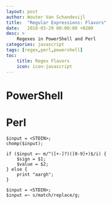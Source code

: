 ```yaml
---
layout: post
author: Wouter Van Schandevijl
title:  "Regular Expressions: Flavors"
date:   2018-03-29 00:00:00 +0200
desc: >
    Regexes in PowerShell and Perl
categories: javascript
tags: [regex,perl,powershell]
toc:
    title: Regex Flavors
    icon: icon-javascript
---
```


<!--more-->

# PowerShell




# Perl

```
$input = <STDIN>;
chomp($input);

if ($input =~ m/^([+-]?)([0-9]+)$/i) {
    $sign = $1;
    $value = $2;
} else {
    print "aargh";
}
```


```
$input = <STDIN>;
$input =~ s/match/replace/g;
```
